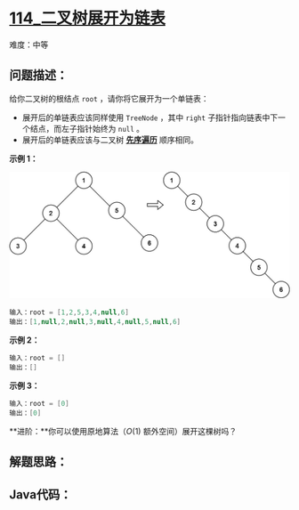 # [114_二叉树展开为链表](https://leetcode.cn/problems/flatten-binary-tree-to-linked-list/)

难度：中等

## 问题描述：

给你二叉树的根结点 `root` ，请你将它展开为一个单链表：

- 展开后的单链表应该同样使用 `TreeNode` ，其中 `right` 子指针指向链表中下一个结点，而左子指针始终为 `null` 。
- 展开后的单链表应该与二叉树 [**先序遍历**](https://baike.baidu.com/item/先序遍历/6442839?fr=aladdin) 顺序相同。

**示例 1：**

![img](../../assets/imgs/flaten.jpg)

```java
输入：root = [1,2,5,3,4,null,6]
输出：[1,null,2,null,3,null,4,null,5,null,6]
```

**示例 2：**

```java
输入：root = []
输出：[]
```

**示例 3：**

```java
输入：root = [0]
输出：[0]
```

**进阶：**你可以使用原地算法（$O(1)$ 额外空间）展开这棵树吗？

## 解题思路：



## Java代码：
